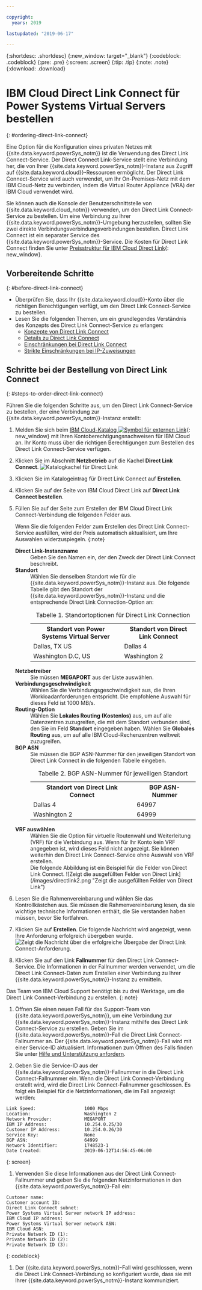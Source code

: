 ```yaml
---

copyright:
  years: 2019

lastupdated: "2019-06-17"

---
```


{:shortdesc: .shortdesc}
{:new_window: target="_blank"}
{:codeblock: .codeblock}
{:pre: .pre}
{:screen: .screen}
{:tip: .tip}
{:note: .note}
{:download: .download}


# IBM Cloud Direct Link Connect für Power Systems Virtual Servers bestellen
{: #ordering-direct-link-connect}

Eine Option für die Konfiguration eines privaten Netzes mit {{site.data.keyword.powerSys_notm}} ist die Verwendung des Direct Link Connect-Service. Der Direct Connect Link-Service stellt eine Verbindung her, die von Ihrer {{site.data.keyword.powerSys_notm}}-Instanz aus Zugriff auf {{site.data.keyword.cloud}}-Ressourcen ermöglicht. Der Direct Link Connect-Service wird auch verwendet, um Ihr On-Premises-Netz mit dem IBM Cloud-Netz zu verbinden, indem die Virtual Router Appliance (VRA) der IBM Cloud verwendet wird.


Sie können auch die Konsole der Benutzerschnittstelle von {{site.data.keyword.cloud_notm}} verwenden, um den Direct Link Connect-Service zu bestellen. Um eine Verbindung zu Ihrer {{site.data.keyword.powerSys_notm}}-Umgebung herzustellen, sollten Sie zwei direkte Verbindungsverbindungsverbindungen bestellen. Direct Link Connect ist ein separater Service des {{site.data.keyword.powerSys_notm}}-Service. Die Kosten für Direct Link Connect finden Sie unter [Preisstruktur für IBM Cloud Direct Link](/docs/infrastructure/direct-link?topic=direct-link-pricing-for-direct-link-connect){: new_window}.

## Vorbereitende Schritte
{: #before-direct-link-connect}

* Überprüfen Sie, dass Ihr {{site.data.keyword.cloud}}-Konto über die richtigen Berechtigungen verfügt, um den Direct Link Connect-Service zu bestellen. 
* Lesen Sie die folgenden Themen, um ein grundlegendes Verständnis des Konzepts des Direct Link Connect-Service zu erlangen: 
  * [Konzepte von Direct Link Connect](/docs/infrastructure/direct-link?topic=direct-link-direct-link-connect-solution#direct-link-connect-solution)
  * [Details zu Direct Link Connect](/docs/infrastructure/direct-link?topic=direct-link-ibm-cloud-direct-link-connect-details)
  * [Einschränkungen bei Direct Link Connect](/docs/infrastructure/direct-link?topic=direct-link-known-limitations#ibm-cloud-direct-link-exchange-and-direct-link-connect-limitations)
  * [Strikte Einschränkungen bei IP-Zuweisungen](/docs/infrastructure/direct-link?topic=direct-link-configure-ibm-cloud-direct-link#strict-limitations-on-ip-assignments)

## Schritte bei der Bestellung von Direct Link Connect
{: #steps-to-order-direct-link-connect}

Führen Sie die folgenden Schritte aus, um den Direct Link Connect-Service zu bestellen, der eine Verbindung zur {{site.data.keyword.powerSys_notm}}-Instanz erstellt:

1. Melden Sie sich beim [IBM Cloud-Katalog ![Symbol für externen Link](../icons/launch-glyph.svg "Symbol für externen Link")](https://cloud.ibm.com/catalog){: new_window} mit Ihren Kontoberechtigungsnachweisen für IBM Cloud an. Ihr Konto muss über die richtigen Berechtigungen zum Bestellen des Direct Link Connect-Service verfügen. 

1. Klicken Sie im Abschnitt **Netzbetrieb** auf die Kachel **Direct Link Connect**.
![Katalogkachel für Direct Link](/images/directlink1.png "Katalogkachel für Direct Link ")

1. Klicken Sie im Katalogeintrag für Direct Link Connect auf **Erstellen**.

1. Klicken Sie auf der Seite von IBM Cloud Direct Link auf **Direct Link Connect bestellen**.

1. Füllen Sie auf der Seite zum Erstellen der IBM Cloud Direct Link Connect-Verbindung die folgenden Felder aus. 

   Wenn Sie die folgenden Felder zum Erstellen des Direct Link Connect-Service ausfüllen, wird der Preis automatisch aktualisiert, um Ihre Auswahlen widerzuspiegeln. {:note}

   <dl>
   <dt><strong>Direct Link-Instanzname</strong><dt>
   <dd>Geben Sie den Namen ein, der den Zweck der Direct Link Connect beschreibt.</dd>
   <dt><strong>Standort</strong><dt>
   <dd>Wählen Sie denselben Standort wie für die {{site.data.keyword.powerSys_notm}}-Instanz aus. Die folgende Tabelle gibt den Standort der {{site.data.keyword.powerSys_notm}}-Instanz und die entsprechende Direct Link Connection-Option an:
   <table>
   <caption>Tabelle 1. Standortoptionen für Direct Link Connection</caption>
   <tr>
   <th>Standort von Power Systems Virtual Server</th>
   <th>Standort von Direct Link Connect</th>
   </tr>
   <tr>
   <td>Dallas, TX US</td>
   <td>Dallas 4</td>
   </tr>
   <tr>
   <td>Washington D.C, US</td>
   <td>Washington 2</td>
   </tr>
   </table>
   </dd>
   <dt><strong>Netzbetreiber</strong><dt>
   <dd>Sie müssen <strong>MEGAPORT</strong> aus der Liste auswählen. </dd>
   <dt><strong>Verbindungsgeschwindigkeit</strong><dt>
   <dd>Wählen Sie die Verbindungsgeschwindigkeit aus, die Ihren Workloadanforderungen entspricht. Die empfohlene Auswahl für dieses Feld ist 1000 MB/s. </dd>
   <dt><strong>Routing-Option</strong><dt>
   <dd>Wählen Sie <b>Lokales Routing (Kostenlos)</b> aus, um auf alle Datenzentren zuzugreifen, die mit dem Standort verbunden sind, den Sie im Feld <b>Standort</b> eingegeben haben. Wählen Sie <b>Globales Routing</b> aus, um auf alle IBM Cloud-Rechenzentren weltweit zuzugreifen. </dd>
   <dt><strong>BGP ASN</strong><dt>
   <dd>Sie müssen die BGP ASN-Nummer für den jeweiligen Standort von Direct Link Connect in die folgenden Tabelle eingeben. <table>
   <caption>Tabelle 2. BGP ASN-Nummer für jeweiligen Standort</caption>
   <tr>
   <th>Standort von Direct Link Connect</th>
   <th>BGP ASN-Nummer</th>
   </tr>
   <tr>
   <td>Dallas 4</td>
   <td>64997</td>
   </tr>
   <tr>
   <td>Washington 2</td>
   <td>64999</td>
   </tr>
   </table>
   </dd>
   <dt><strong>VRF auswählen</strong><dt>
   <dd>Wählen Sie die Option für virtuelle Routenwahl und Weiterleitung (VRF) für die Verbindung aus. Wenn für Ihr Konto kein VRF angegeben ist, wird dieses Feld nicht angezeigt. Sie können weiterhin den Direct Link Connect-Service ohne Auswahl von VRF erstellen.</dd>
   <dd>
    Die folgende Abbildung ist ein Beispiel für die Felder von Direct Link Connect.
   ![Zeigt die ausgefüllten Felder von Direct Link](/images/directlink2.png "Zeigt die ausgefüllten Felder von Direct Link")
   </dd>
   </dl>
1. Lesen Sie die Rahmenvereinbarung und wählen Sie das Kontrollkästchen aus. Sie müssen die Rahmenvereinbarung lesen, da sie wichtige technische Informationen enthält, die Sie verstanden haben müssen, bevor Sie fortfahren. 

1. Klicken Sie auf **Erstellen**. Die folgende Nachricht wird angezeigt, wenn Ihre Anforderung erfolgreich übergeben wurde.![Zeigt die Nachricht über die erfolgreiche Übergabe der Direct Link Connect-Anforderung.](/images/directlink3.png "Zeigt die Nachricht über die erfolgreiche Übergabe der Direct Link Connect-Anforderung.")

1. Klicken Sie auf den Link **Fallnummer** für den Direct Link Connect-Service. Die Informationen in der Fallnummer werden verwendet, um die Direct Link Connect-Daten zum Erstellen einer Verbindung zu Ihrer {{site.data.keyword.powerSys_notm}}-Instanz zu ermitteln.

  Das Team von IBM Cloud Support benötigt bis zu drei Werktage, um die Direct Link Connect-Verbindung zu erstellen.
  {: note}

1. Öffnen Sie einen neuen Fall für das Support-Team von {{site.data.keyword.powerSys_notm}}, um eine Verbindung zur {{site.data.keyword.powerSys_notm}}-Instanz mithilfe des Direct Link Connect-Service zu erstellen. Geben Sie im {{site.data.keyword.powerSys_notm}}-Fall die Direct Link Connect-Fallnummer an. Der {{site.data.keyword.powerSys_notm}}-Fall wird mit einer Service-ID aktualisiert. Informationen zum Öffnen des Falls finden Sie unter [Hilfe und Unterstützung anfordern](/docs/infrastructure/power-iaas?topic=power-iaas-getting-help-and-support).

1. Geben Sie die Service-ID aus der {{site.data.keyword.powerSys_notm}}-Fallnummer in die Direct Link Connect-Fallnummer ein. Wenn die Direct Link Connect-Verbindung erstellt wird, wird die Direct Link Connect-Fallnummer geschlossen. Es folgt ein Beispiel für die Netzinformationen, die im Fall angezeigt werden:


  ```
  Link Speed:                  1000 Mbps
  Location:                    Washington 2
  Network Provider:            MEGAPORT
  IBM IP Address:              10.254.0.25/30
  Customer IP Address:         10.254.0.26/30
  Service Key:                 None
  BGP ASN:                     64999
  Network Identifier:          1748523-1
  Date Created:                2019-06-12T14:56:45-06:00
  ```
  {: screen}

1. Verwenden Sie diese Informationen aus der Direct Link Connect-Fallnummer und geben Sie die folgenden Netzinformationen in den {{site.data.keyword.powerSys_notm}}-Fall ein:


  ```
  Customer name:
  Customer account ID:
  Direct Link Connect subnet:
  Power Systems Virtual Server network IP address:
  IBM Cloud IP address:
  Power Systems Virtual Server network ASN:
  IBM Cloud ASN:
  Private Network ID (1):
  Private Network ID (2):
  Private Network ID (3):
  ```
  {: codeblock}

1. Der {{site.data.keyword.powerSys_notm}}-Fall wird geschlossen, wenn die Direct Link Connect-Verbindung so konfiguriert wurde, dass sie mit Ihrer {{site.data.keyword.powerSys_notm}}-Instanz kommuniziert. 
